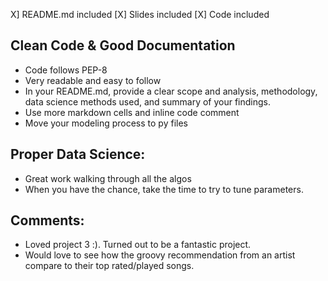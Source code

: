 X] README.md included
[X] Slides included
[X] Code included

## Clean Code & Good Documentation

- Code follows PEP-8
- Very readable and easy to follow
- In your README.md, provide a clear scope and analysis, methodology, data science methods used, and summary of your findings. 
- Use more markdown cells and inline code comment
- Move your modeling process to py files

## Proper Data Science:

- Great work walking through all the algos
- When you have the chance, take the time to try to tune parameters.  

## Comments:

- Loved project 3 :). Turned out to be a fantastic project. 
- Would love to see how the groovy recommendation from an artist compare to their top rated/played songs. 
